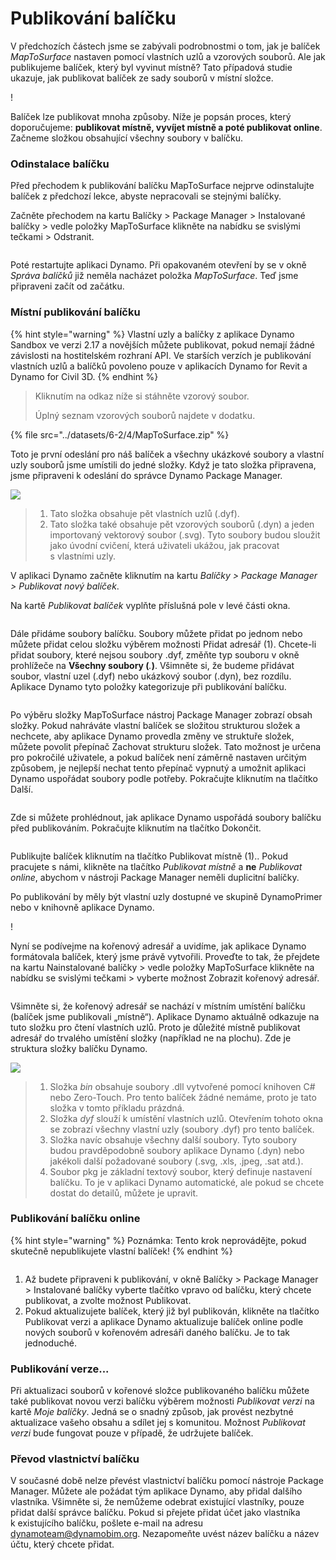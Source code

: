 # Publikování balíčku

V předchozích částech jsme se zabývali podrobnostmi o tom, jak je balíček _MapToSurface_ nastaven pomocí vlastních uzlů a vzorových souborů. Ale jak publikujeme balíček, který byl vyvinut místně? Tato případová studie ukazuje, jak publikovat balíček ze sady souborů v místní složce.

\![](<../images/6-2/3/develop package - custom nodes 01 (1) (1).jpg>)

Balíček lze publikovat mnoha způsoby. Níže je popsán proces, který doporučujeme: **publikovat místně, vyvíjet místně a poté publikovat online**. Začneme složkou obsahující všechny soubory v balíčku.

### Odinstalace balíčku

Před přechodem k publikování balíčku MapToSurface nejprve odinstalujte balíček z předchozí lekce, abyste nepracovali se stejnými balíčky.

Začněte přechodem na kartu Balíčky > Package Manager > Instalované balíčky > vedle položky MapToSurface klikněte na nabídku se svislými tečkami > Odstranit.

<figure><img src="../../.gitbook/assets/delete-map-to-surface.png" alt=""><figcaption></figcaption></figure>

Poté restartujte aplikaci Dynamo. Při opakovaném otevření by se v okně _Správa balíčků_ již neměla nacházet položka _MapToSurface_. Teď jsme připraveni začít od začátku.

### Místní publikování balíčku

{% hint style="warning" %} Vlastní uzly a balíčky z aplikace Dynamo Sandbox ve verzi 2.17 a novějších můžete publikovat, pokud nemají žádné závislosti na hostitelském rozhraní API. Ve starších verzích je publikování vlastních uzlů a balíčků povoleno pouze v aplikacích Dynamo for Revit a Dynamo for Civil 3D. {% endhint %}

> Kliknutím na odkaz níže si stáhněte vzorový soubor.
>
> Úplný seznam vzorových souborů najdete v dodatku.

{% file src="../datasets/6-2/4/MapToSurface.zip" %}

Toto je první odeslání pro náš balíček a všechny ukázkové soubory a vlastní uzly souborů jsme umístili do jedné složky. Když je tato složka připravena, jsme připraveni k odeslání do správce Dynamo Package Manager.

![](../images/6-2/4/publishapackage-publishlocally01.jpg)

> 1. Tato složka obsahuje pět vlastních uzlů (.dyf).
> 2. Tato složka také obsahuje pět vzorových souborů (.dyn) a jeden importovaný vektorový soubor (.svg). Tyto soubory budou sloužit jako úvodní cvičení, která uživateli ukážou, jak pracovat s vlastními uzly.

V aplikaci Dynamo začněte kliknutím na kartu _Balíčky > Package Manager > Publikovat nový balíček_.

Na kartě _Publikovat balíček_ vyplňte příslušná pole v levé části okna.

<figure><img src="../../.gitbook/assets/package-details.png" alt=""><figcaption></figcaption></figure>

Dále přidáme soubory balíčku. Soubory můžete přidat po jednom nebo můžete přidat celou složku výběrem možnosti Přidat adresář (1). Chcete-li přidat soubory, které nejsou soubory .dyf, změňte typ souboru v okně prohlížeče na **Všechny soubory (**_._**)**. Všimněte si, že budeme přidávat soubor, vlastní uzel (.dyf) nebo ukázkový soubor (.dyn), bez rozdílu. Aplikace Dynamo tyto položky kategorizuje při publikování balíčku.

<figure><img src="../../.gitbook/assets/map-to-surface-contents.png" alt=""><figcaption></figcaption></figure>

Po výběru složky MapToSurface nástroj Package Manager zobrazí obsah složky. Pokud nahráváte vlastní balíček se složitou strukturou složek a nechcete, aby aplikace Dynamo provedla změny ve struktuře složek, můžete povolit přepínač Zachovat strukturu složek. Tato možnost je určena pro pokročilé uživatele, a pokud balíček není záměrně nastaven určitým způsobem, je nejlepší nechat tento přepínač vypnutý a umožnit aplikaci Dynamo uspořádat soubory podle potřeby. Pokračujte kliknutím na tlačítko Další.

<figure><img src="../../.gitbook/assets/map-to-surface-contents-preview.png" alt=""><figcaption></figcaption></figure>

Zde si můžete prohlédnout, jak aplikace Dynamo uspořádá soubory balíčku před publikováním. Pokračujte kliknutím na tlačítko Dokončit.

<figure><img src="../../.gitbook/assets/publish-locally.png" alt=""><figcaption></figcaption></figure>

Publikujte balíček kliknutím na tlačítko Publikovat místně (1).. Pokud pracujete s námi, klikněte na tlačítko _Publikovat místně_ a **ne** _Publikovat online_, abychom v nástroji Package Manager neměli duplicitní balíčky.

Po publikování by měly být vlastní uzly dostupné ve skupině DynamoPrimer nebo v knihovně aplikace Dynamo.

\![](<../images/6-2/3/develop package - install package 02 (1) (1).jpg>)

Nyní se podívejme na kořenový adresář a uvidíme, jak aplikace Dynamo formátovala balíček, který jsme právě vytvořili. Proveďte to tak, že přejdete na kartu Nainstalované balíčky > vedle položky MapToSurface klikněte na nabídku se svislými tečkami > vyberte možnost Zobrazit kořenový adresář.

<figure><img src="../../.gitbook/assets/show-root-directory.png" alt=""><figcaption></figcaption></figure>

Všimněte si, že kořenový adresář se nachází v místním umístění balíčku (balíček jsme publikovali „místně“). Aplikace Dynamo aktuálně odkazuje na tuto složku pro čtení vlastních uzlů. Proto je důležité místně publikovat adresář do trvalého umístění složky (například ne na plochu). Zde je struktura složky balíčku Dynamo.

![](../images/6-2/4/publishapackage-publishlocally06.jpg)

> 1. Složka _bin_ obsahuje soubory .dll vytvořené pomocí knihoven C# nebo Zero-Touch. Pro tento balíček žádné nemáme, proto je tato složka v tomto příkladu prázdná.
> 2. Složka _dyf_ slouží k umístění vlastních uzlů. Otevřením tohoto okna se zobrazí všechny vlastní uzly (soubory .dyf) pro tento balíček.
> 3. Složka navíc obsahuje všechny další soubory. Tyto soubory budou pravděpodobně soubory aplikace Dynamo (.dyn) nebo jakékoli další požadované soubory (.svg, .xls, .jpeg, .sat atd.).
> 4. Soubor pkg je základní textový soubor, který definuje nastavení balíčku. To je v aplikaci Dynamo automatické, ale pokud se chcete dostat do detailů, můžete je upravit.

### Publikování balíčku online

{% hint style="warning" %} Poznámka: Tento krok neprovádějte, pokud skutečně nepublikujete vlastní balíček! {% endhint %}

<figure><img src="../../.gitbook/assets/publish-version.png" alt=""><figcaption></figcaption></figure>

1. Až budete připraveni k publikování, v okně Balíčky > Package Manager > Instalované balíčky vyberte tlačítko vpravo od balíčku, který chcete publikovat, a zvolte možnost Publikovat.
2. Pokud aktualizujete balíček, který již byl publikován, klikněte na tlačítko Publikovat verzi a aplikace Dynamo aktualizuje balíček online podle nových souborů v kořenovém adresáři daného balíčku. Je to tak jednoduché.

### Publikování verze...

Při aktualizaci souborů v kořenové složce publikovaného balíčku můžete také publikovat novou verzi balíčku výběrem možnosti _Publikovat verzi_ na kartě _Moje balíčky_. Jedná se o snadný způsob, jak provést nezbytné aktualizace vašeho obsahu a sdílet jej s komunitou. Možnost _Publikovat verzi_ bude fungovat pouze v případě, že udržujete balíček.

### Převod vlastnictví balíčku

V současné době nelze převést vlastnictví balíčku pomocí nástroje Package Manager. Můžete ale požádat tým aplikace Dynamo, aby přidal dalšího vlastníka. Všimněte si, že nemůžeme odebrat existující vlastníky, pouze přidat další správce balíčku. Pokud si přejete přidat účet jako vlastníka k existujícího balíčku, pošlete e-mail na adresu [dynamoteam@dynamobim.org](mailto:dynamoteam@dynamobim.org). Nezapomeňte uvést název balíčku a název účtu, který chcete přidat.

